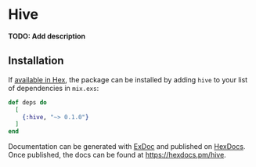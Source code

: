 # Hive

**TODO: Add description**

## Installation

If [available in Hex](https://hex.pm/docs/publish), the package can be installed
by adding `hive` to your list of dependencies in `mix.exs`:

```elixir
def deps do
  [
    {:hive, "~> 0.1.0"}
  ]
end
```

Documentation can be generated with [ExDoc](https://github.com/elixir-lang/ex_doc)
and published on [HexDocs](https://hexdocs.pm). Once published, the docs can
be found at <https://hexdocs.pm/hive>.

